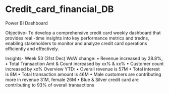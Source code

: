 # Credit_card_financial_DB
Power BI Dashboard

Objective- 
To develop a comprehensive credit card weekly dashboard that provides real -time
insights into key performance metrics and tredns, enabling stakeholders to monitor
and analyze credit card operations efficiently and effectively.

Insights- Week 53 (31st Dec)
WoW change:
• Revenue increased by 28.8%,
• Total Transaction Amt & Count increased by xx% & xx%
• Customer count increased by xx%
Overview YTD:
• Overall revenue is 57M
• Total interest is 8M
• Total transaction amount is 46M
• Male customers are contributing more in revenue 31M, female 26M
• Blue & Silver credit card are contributing to 93% of overall
transactions
